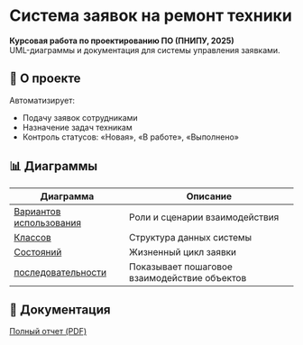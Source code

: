 # Система заявок на ремонт техники

**Курсовая работа по проектированию ПО (ПНИПУ, 2025)**  
UML-диаграммы и документация для системы управления заявками.

## 📌 О проекте
Автоматизирует:
- Подачу заявок сотрудниками
- Назначение задач техникам
- Контроль статусов: «Новая», «В работе», «Выполнено»

## 📊 Диаграммы
| Диаграмма                  | Описание                          |
|----------------------------|-----------------------------------|
| [Вариантов использования](http://github.com/Andrei900-1/office-equipment-repair-system/blob/main/%D0%94%D0%B8%D0%B0%D0%B3%D1%80%D0%B0%D0%BC%D0%BC%D0%B0%20%D0%B2%D0%B0%D1%80%D0%B8%D0%B0%D0%BD%D1%82%D0%BE%D0%B2%20%D0%B8%D1%81%D0%BF%D0%BE%D0%BB%D1%8C%D0%B7%D0%BE%D0%B2%D0%B0%D0%BD%D0%B8%D1%8F.png) | Роли и сценарии взаимодействия |
| [Классов](https://github.com/Andrei900-1/office-equipment-repair-system/blob/main/%D0%94%D0%B8%D0%B0%D0%B3%D1%80%D0%B0%D0%BC%D0%BC%D0%B0%20%D0%BA%D0%BB%D0%B0%D1%81%D0%BE%D0%B2.png)           | Структура данных системы       |
| [Состояний](https://github.com/Andrei900-1/office-equipment-repair-system/blob/main/%D0%94%D0%B8%D0%B0%D0%B3%D1%80%D0%B0%D0%BC%D0%BC%D0%B0%20%D1%81%D0%BE%D1%81%D1%82%D0%B8%D1%8F%D0%BD%D0%B8%D1%8F%201.png)                | Жизненный цикл заявки         |
| [последовательности](https://github.com/Andrei900-1/office-equipment-repair-system/blob/main/%D0%94%D0%B8%D0%B0%D0%B3%D1%80%D0%B0%D0%BC%D0%BC%D0%B0%20%D0%BF%D0%BE%D1%81%D0%BB%D0%B5%D0%B4%D0%BE%D0%B2%D0%B0%D1%82%D0%B5%D0%BB%D1%8C%D0%BD%D0%BE%D1%81%D1%82%D0%B8.png)                | Показывает пошаговое взаимодействие объектов         |
## 📄 Документация
[Полный отчет (PDF)](http://github.com/Andrei900-1/office-equipment-repair-system/blob/main/%D0%B0%D1%85%D0%B8%D1%82%D0%B5%D0%BA%D1%82%D1%83%D1%80%D0%B0%20%D0%B8%20%D0%BF%D1%80%D0%BE%D0%B5%D1%82%D0%B8%D1%80%D0%BE%D0%B2%D0%B0%D0%BD%D0%B8%D0%B5%20%D0%BF%D0%BE%20uml.pdf)
